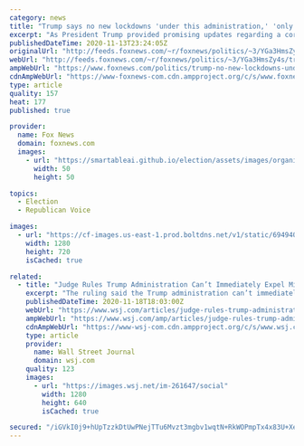 ```yaml
---
category: news
title: "Trump says no new lockdowns 'under this administration,' 'only time will tell' who's in charge come January"
excerpt: "As President Trump provided promising updates regarding a coronavirus vaccine, he promised no new lockdowns under “this administration,” but added only “time will tell” who would be in charge come January."
publishedDateTime: 2020-11-13T23:24:05Z
originalUrl: "http://feeds.foxnews.com/~r/foxnews/politics/~3/YGa3HmsZy4s/trump-no-new-lockdowns-under-this-administration"
webUrl: "http://feeds.foxnews.com/~r/foxnews/politics/~3/YGa3HmsZy4s/trump-no-new-lockdowns-under-this-administration"
ampWebUrl: "https://www.foxnews.com/politics/trump-no-new-lockdowns-under-this-administration.amp"
cdnAmpWebUrl: "https://www-foxnews-com.cdn.ampproject.org/c/s/www.foxnews.com/politics/trump-no-new-lockdowns-under-this-administration.amp"
type: article
quality: 157
heat: 177
published: true

provider:
  name: Fox News
  domain: foxnews.com
  images:
    - url: "https://smartableai.github.io/election/assets/images/organizations/foxnews.com-50x50.jpg"
      width: 50
      height: 50

topics:
  - Election
  - Republican Voice

images:
  - url: "https://cf-images.us-east-1.prod.boltdns.net/v1/static/694940094001/0291c418-5ba7-46b0-a980-1f29b19bef2f/b078e7a9-9e76-458f-a4ac-1da1e4d5b559/1280x720/match/image.jpg"
    width: 1280
    height: 720
    isCached: true

related:
  - title: "Judge Rules Trump Administration Can’t Immediately Expel Migrant Children Under Pandemic Order"
    excerpt: "The ruling said the Trump administration can’t immediately expel unaccompanied immigrant children and deny them a chance to request asylum under a public-health emergency the government declared in March."
    publishedDateTime: 2020-11-18T18:03:00Z
    webUrl: "https://www.wsj.com/articles/judge-rules-trump-administration-cant-immediately-expel-migrant-children-under-pandemic-order-11605721508?mod=lead_feature_below_a_pos1"
    ampWebUrl: "https://www.wsj.com/amp/articles/judge-rules-trump-administration-cant-immediately-expel-migrant-children-under-pandemic-order-11605721508"
    cdnAmpWebUrl: "https://www-wsj-com.cdn.ampproject.org/c/s/www.wsj.com/amp/articles/judge-rules-trump-administration-cant-immediately-expel-migrant-children-under-pandemic-order-11605721508"
    type: article
    provider:
      name: Wall Street Journal
      domain: wsj.com
    quality: 123
    images:
      - url: "https://images.wsj.net/im-261647/social"
        width: 1280
        height: 640
        isCached: true

secured: "/iGVkI0j9+hUpTzzkDtUwPNejTTu6Mvzt3mgbv1wqtN+RkWOPmpTx4x83U+XegyzTV4D1Gy8GxymkYIR9N2KPlfh0mDTqhFNI+vARfFWiFk7pnCD6lZ7EoexlYvCvh3igxXYviNhyowkh7H1ScFc4Cisxurny+niswhkuMZa97yDBRIOPosRvGd2qdBHZh/x4SSNW+4GsR93PqwEiKWrS94hXLkeTZtSzKUOLCEV+HSDy+r2yTKUKEiCQjzf+GZm1xalNDrdyAl3CPbGHW2NVMXdLIzI8lgh/8v/Wl/hSxoxDVy1EBijHhNIiPp2Fysgv0VHVz3HkvVSDacdUG/8eUez55pVmf2JHJgMP/F+o/M=;Hgb3ovsy7njISa1Q/J+0HA=="
---
```


